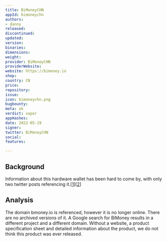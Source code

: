 ```yaml
---
title: BiMoneyCHN
appId: bimoneychn
authors:
- danny
released: 
discontinued: 
updated: 
version: 
binaries: 
dimensions: 
weight: 
provider: BiMoneyCHN
providerWebsite: 
website: https://bimoney.io
shop: 
country: CN
price: 
repository: 
issue: 
icon: bimoneychn.png
bugbounty: 
meta: ok
verdict: vapor
appHashes: 
date: 2022-05-19
signer: 
twitter: BiMoneyCHN
social: 
features: 

---
```


## Background 

Information about this hardware wallet has been hard to come by, with only two twitter posts referencing it.[[1](https://twitter.com/BiMoneyCHN/status/1049210366620835840)][[2](https://twitter.com/SwftCoin/status/1067915429560049664)] 

## Analysis 

The domain bmoney.io is referenced, however it is no longer online. There are no archived versions of it. A Google search for BiMoney results in a different project and a different domain. Without a website, a product specification sheet and detailed information about the product, we do not think this product was ever released.



